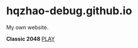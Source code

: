 # hqzhao-debug.github.io
My own website.

<p><strong class="important">Classic 2048 </strong><a href="https://hqzhao-debug.github.io/Classic%202048/">PLAY</a></p>
